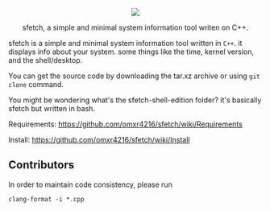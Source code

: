 
<p align="center">
<img src="https://github.com/omxr4216/sfetch/blob/main/screenshot.png?raw=true">
<p align="center">sfetch, a simple and minimal system information tool writen on C++.</p>
</p>


sfetch is a simple and minimal system information tool written in `C++`. it displays info about your system. some things like the time, kernel version, and the shell/desktop. 

You can get the source code by downloading the tar.xz archive or using `git clone` command.

You might be wondering what's the sfetch-shell-edition folder? it's basically sfetch but written in bash.

Requirements: https://github.com/omxr4216/sfetch/wiki/Requirements

Install: https://github.com/omxr4216/sfetch/wiki/Install


## Contributors 

In order to maintain code consistency, please run
```
clang-format -i *.cpp
```
